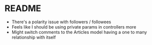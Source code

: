 # README

- There's a polarity issue with followers / followees
- Feels like I should be using private params in controllers more
- Might switch comments to the Articles model having a one to many relationship with itself